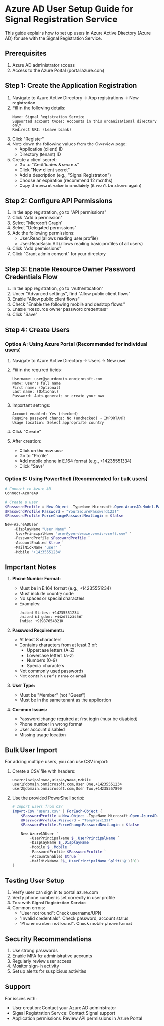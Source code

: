 # Azure AD User Setup Guide for Signal Registration Service

This guide explains how to set up users in Azure Active Directory (Azure AD) for use with the Signal Registration Service.

## Prerequisites

1. Azure AD administrator access
2. Access to the Azure Portal (portal.azure.com)

## Step 1: Create the Application Registration

1. Navigate to Azure Active Directory → App registrations → New registration
2. Fill in the following details:
   ```
   Name: Signal Registration Service
   Supported account types: Accounts in this organizational directory only
   Redirect URI: (Leave blank)
   ```
3. Click "Register"
4. Note down the following values from the Overview page:
   - Application (client) ID
   - Directory (tenant) ID
5. Create a client secret:
   - Go to "Certificates & secrets"
   - Click "New client secret"
   - Add a description (e.g., "Signal Registration")
   - Choose an expiration (recommend 12 months)
   - Copy the secret value immediately (it won't be shown again)

## Step 2: Configure API Permissions

1. In the app registration, go to "API permissions"
2. Click "Add a permission"
3. Select "Microsoft Graph"
4. Select "Delegated permissions"
5. Add the following permissions:
   - User.Read (allows reading user profile)
   - User.ReadBasic.All (allows reading basic profiles of all users)
6. Click "Add permissions"
7. Click "Grant admin consent" for your directory

## Step 3: Enable Resource Owner Password Credentials Flow

1. In the app registration, go to "Authentication"
2. Under "Advanced settings", find "Allow public client flows"
3. Enable "Allow public client flows"
4. Check "Enable the following mobile and desktop flows:"
5. Enable "Resource owner password credentials"
6. Click "Save"

## Step 4: Create Users

### Option A: Using Azure Portal (Recommended for individual users)

1. Navigate to Azure Active Directory → Users → New user
2. Fill in the required fields:
   ```
   Username: user@yourdomain.onmicrosoft.com
   Name: User's full name
   First name: (Optional)
   Last name: (Optional)
   Password: Auto-generate or create your own
   ```

3. Important settings:
   ```
   Account enabled: Yes (checked)
   Require password change: No (unchecked) - IMPORTANT!
   Usage location: Select appropriate country
   ```

4. Click "Create"

5. After creation:
   - Click on the new user
   - Go to "Profile"
   - Add mobile phone in E.164 format (e.g., +14235551234)
   - Click "Save"

### Option B: Using PowerShell (Recommended for bulk users)

```powershell
# Connect to Azure AD
Connect-AzureAD

# Create a user
$PasswordProfile = New-Object -TypeName Microsoft.Open.AzureAD.Model.PasswordProfile
$PasswordProfile.Password = "YourSecurePassword123!"
$PasswordProfile.ForceChangePasswordNextLogin = $false

New-AzureADUser `
    -DisplayName "User Name" `
    -UserPrincipalName "user@yourdomain.onmicrosoft.com" `
    -PasswordProfile $PasswordProfile `
    -AccountEnabled $true `
    -MailNickName "user" `
    -Mobile "+14235551234"
```

## Important Notes

1. **Phone Number Format:**
   - Must be in E.164 format (e.g., +14235551234)
   - Must include country code
   - No spaces or special characters
   - Examples:
     ```
     United States: +14235551234
     United Kingdom: +442071234567
     India: +919876543210
     ```

2. **Password Requirements:**
   - At least 8 characters
   - Contains characters from at least 3 of:
     - Uppercase letters (A-Z)
     - Lowercase letters (a-z)
     - Numbers (0-9)
     - Special characters
   - Not commonly used passwords
   - Not contain user's name or email

3. **User Type:**
   - Must be "Member" (not "Guest")
   - Must be in the same tenant as the application

4. **Common Issues:**
   - Password change required at first login (must be disabled)
   - Phone number in wrong format
   - User account disabled
   - Missing usage location

## Bulk User Import

For adding multiple users, you can use CSV import:

1. Create a CSV file with headers:
   ```csv
   UserPrincipalName,DisplayName,Mobile
   user1@domain.onmicrosoft.com,User One,+14235551234
   user2@domain.onmicrosoft.com,User Two,+14235557890
   ```

2. Use the provided PowerShell script:
   ```powershell
   # Import users from CSV
   Import-Csv "users.csv" | ForEach-Object {
       $PasswordProfile = New-Object -TypeName Microsoft.Open.AzureAD.Model.PasswordProfile
       $PasswordProfile.Password = "TempPass123!"
       $PasswordProfile.ForceChangePasswordNextLogin = $false

       New-AzureADUser `
           -UserPrincipalName $_.UserPrincipalName `
           -DisplayName $_.DisplayName `
           -Mobile $_.Mobile `
           -PasswordProfile $PasswordProfile `
           -AccountEnabled $true `
           -MailNickName ($_.UserPrincipalName.Split('@')[0])
   }
   ```

## Testing User Setup

1. Verify user can sign in to portal.azure.com
2. Verify phone number is set correctly in user profile
3. Test with Signal Registration Service
4. Common errors:
   - "User not found": Check username/UPN
   - "Invalid credentials": Check password, account status
   - "Phone number not found": Check mobile phone format

## Security Recommendations

1. Use strong passwords
2. Enable MFA for administrative accounts
3. Regularly review user access
4. Monitor sign-in activity
5. Set up alerts for suspicious activities

## Support

For issues with:
- User creation: Contact your Azure AD administrator
- Signal Registration Service: Contact Signal support
- Application permissions: Review API permissions in Azure Portal
